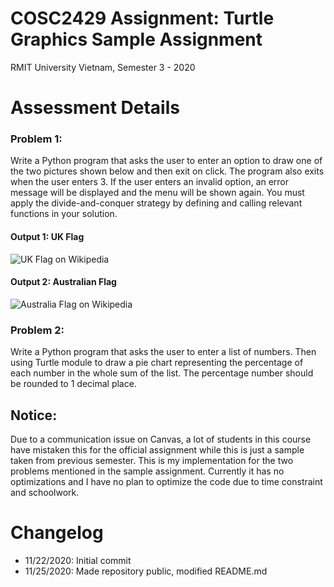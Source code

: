 # COSC2429 Assignment: Turtle Graphics Sample Assignment
 RMIT University Vietnam, Semester 3 - 2020

# Assessment Details
### Problem 1:
 Write a Python program that asks the user to enter an option to draw one of the two pictures shown below and then exit on click.  The program also exits when the user enters 3.  If the user enters an invalid option, an error message will be displayed and the menu will be shown again. You must apply the divide-and-conquer strategy by defining and calling relevant functions in your solution.
#### Output 1: UK Flag
 ![UK Flag on Wikipedia](https://upload.wikimedia.org/wikipedia/en/thumb/a/ae/Flag_of_the_United_Kingdom.svg/2880px-Flag_of_the_United_Kingdom.svg.png)
#### Output 2: Australian Flag
 ![Australia Flag on Wikipedia](https://upload.wikimedia.org/wikipedia/commons/thumb/8/88/Flag_of_Australia_%28converted%29.svg/2880px-Flag_of_Australia_%28converted%29.svg.png)

### Problem 2:
 Write a Python program that asks the user to enter a list of numbers. Then using Turtle module to draw a pie chart representing the percentage of each number in the whole sum of the list. The percentage number should be rounded to 1 decimal place.
 
## Notice:
 Due to a communication issue on Canvas, a lot of students in this course have mistaken this for the official assignment while this is just a sample taken from previous semester. This is my implementation for the two problems mentioned in the sample assignment. Currently it has no optimizations and I have no plan to optimize the code due to time constraint and schoolwork.
 
# Changelog
 - 11/22/2020: Initial commit
 - 11/25/2020: Made repository public, modified README.md
